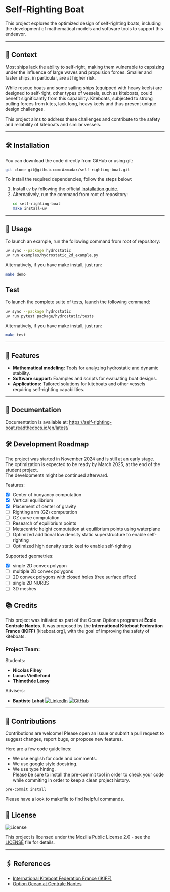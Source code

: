 # Self-Righting Boat

This project explores the optimized design of self-righting boats, including the development of mathematical models and software tools to support this endeavor.

---

## 📜 Context

Most ships lack the ability to self-right, making them vulnerable to capsizing under the influence of large waves and propulsion forces. Smaller and faster ships, in particular, are at higher risk.

While rescue boats and some sailing ships (equipped with heavy keels) are designed to self-right, other types of vessels, such as kiteboats, could benefit significantly from this capability. Kiteboats, subjected to strong pulling forces from kites, lack long, heavy keels and thus present unique design challenges.

This project aims to address these challenges and contribute to the safety and reliability of kiteboats and similar vessels.

---

## 🛠️ Installation
You can download the code directly from GitHub or using git:

```bash
git clone git@github.com:Azmadax/self-righting-boat.git
```

To install the required dependencies, follow the steps below:

1. Install `uv` by following the official [installation guide](https://docs.astral.sh/uv/getting-started/installation).
2. Alternatively, run the command from root of repository:  
   ```bash
   cd self-righting-boat
   make install-uv
   ```

---

## 🚀 Usage

To launch an example, run the following command from root of repository:  
```bash
uv sync --package hydrostatic
uv run examples/hydrostatic_2d_example.py
```
Alternatively, if you have make install, just run:
```bash
make demo
```

## Test
To launch the complete suite of tests, launch the following command:
```bash
uv sync --package hydrostatic
uv run pytest package/hydrostatic/tests
```
Alternatively, if you have make install, just run:
   ```bash
   make test
   ```


---

## 📝 Features

- **Mathematical modeling:** Tools for analyzing hydrostatic and dynamic stability.
- **Software support:** Examples and scripts for evaluating boat designs.
- **Applications:** Tailored solutions for kiteboats and other vessels requiring self-righting capabilities.

---

## 📜 Documentation
Documentation is available at:
https://self-righting-boat.readthedocs.io/en/latest/

## 🛠️ Development Roadmap

The project was started in November 2024 and is still at an early stage.  
The optimization is expected to be ready by March 2025, at the end of the student project.  
The developments might be continued afterward.

Features:
- [x] Center of buoyancy computation
- [x] Vertical equilibrium
- [x] Placement of center of gravity
- [ ] Righting arm (GZ) computation
- [ ] GZ curve computation
- [ ] Research of equilibrium points
- [ ] Metacentric height computation at equilibrium points using waterplane
- [ ] Optimized additional low density static superstructure to enable self-righting
- [ ] Optimized high density static keel to enable self-righting 

Supported geometries:
- [x] single 2D convex polygon
- [ ] multiple 2D convex polygons
- [ ] 2D convex polygons with closed holes (free surface effect)
- [ ] single 2D NURBS
- [ ] 3D meshes

## 📚 Credits

This project was initiated as part of the Ocean Options program at **École Centrale Nantes**.
It was proposed by the **International Kiteboat Federation France (IKIFF)** [kiteboat.org], with the goal of improving the safety of kiteboats.

### Project Team:
Students:
- **Nicolas Fihey**  
- **Lucas Vieillefond**  
- **Thimothée Leroy**  

Advisers: 
- **Baptiste Labat**
[![LinkedIn](https://img.shields.io/badge/-LinkedIn-blue?logo=linkedin&logoWidth=20&style=flat-square)](https://www.linkedin.com/in/baptiste-labat-01751138/)
[![GitHub](https://img.shields.io/badge/-GitHub-black?logo=github&logoWidth=20&style=flat-square)](https://github.com/baptistelabat)

---

## 🤝 Contributions

Contributions are welcome! Please open an issue or submit a pull request to suggest changes, report bugs, or propose new features.

Here are a few code guidelines:  
- We use english for code and comments.
- We use google style docstring.
- We use type hinting.  
Please be sure to install the pre-commit tool in order to check your code while commiting in order to keep a clean project history.
```bash
pre-commit install
```
Please have a look to makefile to find helpful commands.

## 📜 License
![License](https://img.shields.io/badge/license-MPL%202.0-brightgreen)

This project is licensed under the Mozilla Public License 2.0 - see the [LICENSE](./LICENSE) file for details.

---

## 🖇️ References

- [International Kiteboat Federation France (IKIFF)](https://kiteboat.org)  
- [Option Ocean at Centrale Nantes](https://www.ec-nantes.fr/formation/les-options-de-2e-et-3e-annee/option-ocean)
